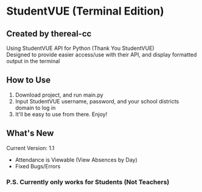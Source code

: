 # StudentVUE (Terminal Edition)
## Created by thereal-cc

Using StudentVUE API for Python (Thank You StudentVUE)  
Designed to provide easier access/use with their API, and display formatted output in the terminal

## How to Use
1. Download project, and run main.py  
2. Input StudentVUE username, password, and your school districts domain to log in
3. It'll be easy to use from there. Enjoy!  
   
## What's New
Current Version: 1.1 
- Attendance is Viewable (View Absences by Day)
- Fixed Bugs/Errors

### P.S. Currently only works for Students (Not Teachers)
